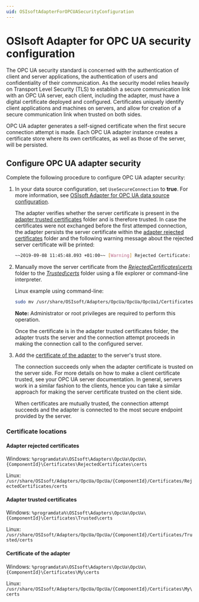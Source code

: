 ```yaml
---
uid: OSIsoftAdapterForOPCUASecurityConfiguration
---
```


# OSIsoft Adapter for OPC UA security configuration

The OPC UA security standard is concerned with the authentication of client and server applications, the authentication of users and confidentiality of their communication. As the security model relies heavily on Transport Level Security (TLS) to establish a secure communication link with an OPC UA server, each client, including the adapter, must have a digital certificate deployed and configured. Certificates uniquely identify client applications and machines on servers, and allow for creation of a secure communication link when trusted on both sides.

OPC UA adapter generates a self-signed certificate when the first secure connection attempt is made. Each OPC UA adapter instance creates a certificate store where its own certificates, as well as those of the server, will be persisted.

## Configure OPC UA adapter security

Complete the following procedure to configure OPC UA adapter security:

1. In your data source configuration, set `UseSecureConnection` to **true**. For more information, see [OSIsoft Adapter for OPC UA data source configuration](xref:OSIsoftAdapterForOPCUADataSourceConfiguration).

   The adapter verifies whether the server certificate is present in the [adapter trusted certificates](#adapter-trusted-certificates) folder and is therefore trusted. In case the certificates were not exchanged before the first attemped connection, the adapter persists the server certificate within the [adapter rejected certificates](#adapter-rejected-certificates) folder and the following warning message about the rejected server certificate will be printed:

   ```bash
   ~~2019-09-08 11:45:48.093 +01:00~~ [Warning] Rejected Certificate: "DC=MyServer.MyDomain.int, O=Prosys OPC, CN=Simulation
   ```

2. Manually move the server certificate from the [_RejectedCertificates\certs_](#adapter-rejected-certificates) folder to the [_Trusted\certs_](#adapter-trusted-certificates) folder using a file explorer or command-line interpreter.

   Linux example using command-line:

   ```bash
   sudo mv /usr/share/OSIsoft/Adapters/OpcUa/OpcUa/OpcUa1/Certificates/RejectedCertificates/certsSimulationServer\ \[F9823DCF607063DBCECCF6F8F39FD2584F46AEBB\].der /usr/share/OSIsoft/Adapters/OpcUa/OpcUa/OpcUa1/Certificates/Trusted/certs/
   ```

   **Note:** Administrator or root privileges are required to perform this operation.

   Once the certificate is in the adapter trusted certificates folder, the adapter trusts the server and the connection attempt proceeds in making the connection call to the configured server.
  
3. Add the [certificate of the adapter](#certificate-of-the-adapter) to the server's trust store.

   The connection succeeds only when the adapter certificate is trusted on the server side. For more details on how to make a client certificate trusted, see your OPC UA server documentation. In general, servers work in a similar fashion to the clients, hence you can take a similar approach for making the server certificate trusted on the client side.
   
   When certificates are mutually trusted, the connection attempt succeeds and the adapter is connected to the most secure endpoint provided by the server.

### Certificate locations

#### Adapter rejected certificates

Windows: `%programdata%\OSIsoft\Adapters\OpcUa\OpcUa\{ComponentId}\Certificates\RejectedCertificates\certs`

Linux: `/usr/share/OSIsoft/Adapters/OpcUa/OpcUa/{ComponentId}/Certificates/RejectedCertificates/certs`


#### Adapter trusted certificates

Windows: `%programdata%\OSIsoft\Adapters\OpcUa\OpcUa\{ComponentId}\Certificates\Trusted\certs`

Linux: `/usr/share/OSIsoft/Adapters/OpcUa/OpcUa/{ComponentId}/Certificates/Trusted/certs`


#### Certificate of the adapter

Windows: `%programdata%\OSIsoft\Adapters\OpcUa\OpcUa\{ComponentId}\Certificates\My\certs`

Linux: `/usr/share/OSIsoft/Adapters/OpcUa/OpcUa/{ComponentId}/Certificates\My\certs`

